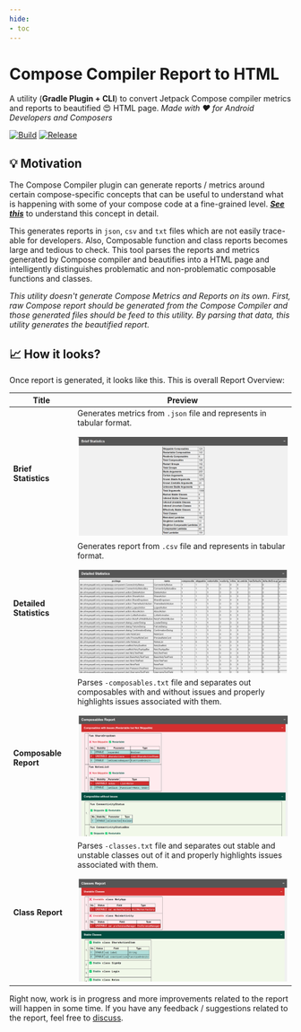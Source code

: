 ```yaml
---
hide:
- toc
---
```


# Compose Compiler Report to HTML

A utility (**Gradle Plugin + CLI**) to convert Jetpack Compose compiler metrics and reports to beautified 😍 HTML page. 
_Made with ❤️ for Android Developers and Composers_

[![Build](https://github.com/PatilShreyas/compose-report-to-html/actions/workflows/build.yml/badge.svg)](https://github.com/PatilShreyas/compose-report-to-html/actions/workflows/build.yml)
[![Release](https://github.com/PatilShreyas/compose-report-to-html/actions/workflows/release.yml/badge.svg)](https://github.com/PatilShreyas/compose-report-to-html/actions/workflows/release.yml)

## 💡 Motivation

The Compose Compiler plugin can generate reports / metrics around certain compose-specific concepts that can be useful
to understand what is happening with some of your compose code at a fine-grained level.
[_**See this**_](https://github.com/androidx/androidx/blob/androidx-main/compose/compiler/design/compiler-metrics.md)
to understand this concept in detail.

This generates reports in `json`, `csv` and `txt` files which are not easily trace-able for developers.
Also, Composable function and class reports becomes large and tedious to check.
This tool parses the reports and metrics generated by Compose compiler and beautifies into a HTML page and intelligently
distinguishes problematic and non-problematic composable functions and classes.

_This utility doesn't generate Compose Metrics and Reports on its own.
First, raw Compose report should be generated from the Compose Compiler and those generated files should be feed to
this utility. By parsing that data, this utility generates the beautified report._

## 📈 How it looks?

Once report is generated, it looks like this. 
This is overall Report Overview:

| **Title**               | **Preview**                                                                                                                                                                                           |
|-------------------------|-------------------------------------------------------------------------------------------------------------------------------------------------------------------------------------------------------|
| **Brief Statistics**    | Generates metrics from `.json` file and represents in tabular format. <br><br> ![Brief Statistics](images/brief-stats.png)                                                                            |
| **Detailed Statistics** | Generates report from `.csv` file and represents in tabular format. <br><br> ![Detailed Statistics](images/detailed-stats.png)                                                                        |
| **Composable Report**   | Parses `-composables.txt` file and separates out composables with and without issues and properly highlights issues associated with them. <br><br> ![Composable Report](images/composable-report.png) |
| **Class Report**        | Parses `-classes.txt` file and separates out stable and unstable classes out of it and properly highlights issues associated with them. <br><br> ![Class Report](images/class-report.png)             |

Right now, work is in progress and more improvements related to the report
will happen in some time. If you have any feedback / suggestions related to
the report, feel free to [discuss](https://github.com/PatilShreyas/compose-report-to-html/discussions).
